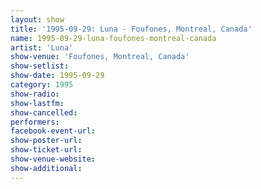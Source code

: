 ```yaml
---
layout: show
title: '1995-09-29: Luna - Foufones, Montreal, Canada'
name: 1995-09-29-luna-foufones-montreal-canada
artist: 'Luna'
show-venue: 'Foufones, Montreal, Canada'
show-setlist: 
show-date: 1995-09-29
category: 1995
show-radio: 
show-lastfm: 
show-cancelled: 
performers: 
facebook-event-url: 
show-poster-url: 
show-ticket-url: 
show-venue-website: 
show-additional: 
---
```



